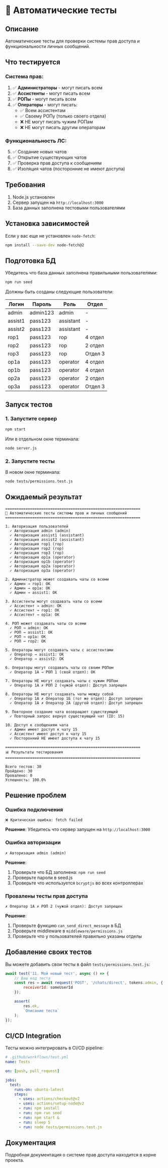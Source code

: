 # 🧪 Автоматические тесты

## Описание

Автоматические тесты для проверки системы прав доступа и функциональности личных сообщений.

## Что тестируется

### Система прав:
1. ✅ **Администраторы** - могут писать всем
2. ✅ **Ассистенты** - могут писать всем
3. ✅ **РОПы** - могут писать всем
4. ✅ **Операторы** - могут писать:
   - ✅ Всем ассистентам
   - ✅ Своему РОПу (только своего отдела)
   - ❌ НЕ могут писать чужим РОПам
   - ❌ НЕ могут писать другим операторам

### Функциональность ЛС:
5. ✅ Создание новых чатов
6. ✅ Открытие существующих чатов
7. ✅ Проверка прав доступа к сообщениям
8. ✅ Изоляция чатов (посторонние не имеют доступа)

## Требования

1. Node.js установлен
2. Сервер запущен на `http://localhost:3000`
3. База данных заполнена тестовыми пользователями

## Установка зависимостей

Если у вас еще не установлен `node-fetch`:

```bash
npm install --save-dev node-fetch@2
```

## Подготовка БД

Убедитесь что база данных заполнена правильными пользователями:

```bash
npm run seed
```

Должны быть созданы следующие пользователи:

| Логин | Пароль | Роль | Отдел |
|-------|--------|------|-------|
| admin | admin123 | admin | - |
| assist1 | pass123 | assistant | - |
| assist2 | pass123 | assistant | - |
| rop1 | pass123 | rop | 4 отдел |
| rop2 | pass123 | rop | 2 отдел |
| rop3 | pass123 | rop | Отдел 3 |
| op1a | pass123 | operator | 4 отдел |
| op1b | pass123 | operator | 4 отдел |
| op2a | pass123 | operator | 2 отдел |
| op3a | pass123 | operator | Отдел 3 |

## Запуск тестов

### 1. Запустите сервер

```bash
npm start
```

Или в отдельном окне терминала:

```bash
node server.js
```

### 2. Запустите тесты

В новом окне терминала:

```bash
node tests/permissions.test.js
```

## Ожидаемый результат

```
============================================================
🧪 Автоматические тесты системы прав и личных сообщений
============================================================

1. Авторизация пользователей
  ✓ Авторизация admin (admin)
  ✓ Авторизация assist1 (assistant)
  ✓ Авторизация assist2 (assistant)
  ✓ Авторизация rop1 (rop)
  ✓ Авторизация rop2 (rop)
  ✓ Авторизация rop3 (rop)
  ✓ Авторизация op1a (operator)
  ✓ Авторизация op1b (operator)
  ✓ Авторизация op2a (operator)
  ✓ Авторизация op3a (operator)

2. Администратор может создавать чаты со всеми
  ✓ Админ → rop1: OK
  ✓ Админ → op1a: OK
  ✓ Админ → assist1: OK

3. Ассистенты могут создавать чаты со всеми
  ✓ Ассистент → admin: OK
  ✓ Ассистент → rop1: OK
  ✓ Ассистент → op1a: OK

4. РОП может создавать чаты со всеми
  ✓ РОП → admin: OK
  ✓ РОП → assist1: OK
  ✓ РОП → op1a: OK
  ✓ РОП → rop2: OK

5. Операторы могут создавать чаты с ассистентами
  ✓ Оператор → assist1: OK
  ✓ Оператор → assist2: OK

6. Операторы могут создавать чаты со своим РОПом
  ✓ Оператор 1А → РОП 1 (свой отдел): OK

7. Операторы НЕ могут создавать чаты с чужим РОПом
  ✓ Оператор 1А ✗ РОП 2 (чужой отдел): Доступ запрещен

8. Операторы НЕ могут создавать чаты между собой
  ✓ Оператор 1А ✗ Оператор 1Б (тот же отдел): Доступ запрещен
  ✓ Оператор 1А ✗ Оператор 2А (другой отдел): Доступ запрещен

9. Повторное создание чата возвращает существующий
  ✓ Повторный запрос вернул существующий чат (ID: 15)

10. Доступ к сообщениям чата
  ✓ Админ имеет доступ к чату 15
  ✓ Ассистент имеет доступ к чату 15
  ✓ Посторонний НЕ имеет доступа к чату 15

============================================================
📊 Результаты тестирования
============================================================

Всего тестов: 30
Пройдено: 30
Провалено: 0
Успешность: 100.0%
```

## Решение проблем

### Ошибка подключения

```
❌ Критическая ошибка: fetch failed
```

**Решение**: Убедитесь что сервер запущен на `http://localhost:3000`

### Ошибка авторизации

```
✗ Авторизация admin (admin)
```

**Решение**:
1. Проверьте что БД заполнена: `npm run seed`
2. Проверьте пароли в seed.js
3. Проверьте что используется `bcryptjs` во всех контроллерах

### Провалены тесты прав доступа

```
✗ Оператор 1А ✗ РОП 2 (чужой отдел): Доступ запрещен
```

**Решение**:
1. Проверьте функцию `can_send_direct_message` в БД
2. Проверьте middleware в `middleware/permissions.js`
3. Проверьте что у пользователей правильно указаны отделы

## Добавление своих тестов

Вы можете добавить свои тесты в файл `tests/permissions.test.js`:

```javascript
await test('11. Мой новый тест', async () => {
    // Ваш код теста
    const res = await request('POST', '/chats/direct', tokens.admin, {
        receiverId: someUserId
    });

    assert(
        res.ok,
        `Описание теста`
    );
});
```

## CI/CD Integration

Тесты можно интегрировать в CI/CD pipeline:

```yaml
# .github/workflows/test.yml
name: Tests

on: [push, pull_request]

jobs:
  test:
    runs-on: ubuntu-latest
    steps:
      - uses: actions/checkout@v2
      - uses: actions/setup-node@v2
      - run: npm install
      - run: npm run seed
      - run: npm start &
      - run: sleep 5
      - run: node tests/permissions.test.js
```

## Документация

Подробная документация о системе прав доступа находится в корне проекта.
